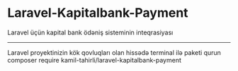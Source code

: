 # Laravel-Kapitalbank-Payment
Laravel üçün kapital bank ödəniş sisteminin inteqrasiyası

***
Laravel proyektinizin kök qovluqları olan hissədə terminal ilə paketi qurun
composer require kamil-tahirli/laravel-kapitalbank-payment

